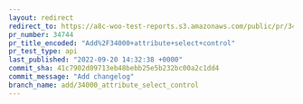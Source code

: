 ```yaml
---
layout: redirect
redirect_to: https://a8c-woo-test-reports.s3.amazonaws.com/public/pr/34744/api/index.html
pr_number: 34744
pr_title_encoded: "Add%2F34000+attribute+select+control"
pr_test_type: api
last_published: "2022-09-20 14:32:38 +0000"
commit_sha: 41c7902d09713eb48bebb25e5b232bc00a2c1dd4
commit_message: "Add changelog"
branch_name: add/34000_attribute_select_control
---
```

